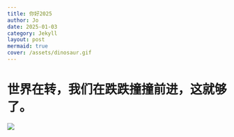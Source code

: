 ```yaml
---
title: 你好2025
author: Jo
date: 2025-01-03
category: Jekyll
layout: post
mermaid: true
cover: /assets/dinosaur.gif
---
```


# 世界在转，我们在跌跌撞撞前进，这就够了。

![](../assets/images/dark-souls.gif)